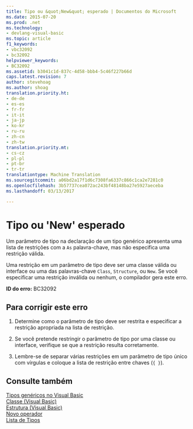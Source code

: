 ```yaml
---
title: Tipo ou &quot;New&quot; esperado | Documentos do Microsoft
ms.date: 2015-07-20
ms.prod: .net
ms.technology:
- devlang-visual-basic
ms.topic: article
f1_keywords:
- vbc32092
- bc32092
helpviewer_keywords:
- BC32092
ms.assetid: b3041c1d-837c-4d58-bbb4-5c46f227b66d
caps.latest.revision: 7
author: stevehoag
ms.author: shoag
translation.priority.ht:
- de-de
- es-es
- fr-fr
- it-it
- ja-jp
- ko-kr
- ru-ru
- zh-cn
- zh-tw
translation.priority.mt:
- cs-cz
- pl-pl
- pt-br
- tr-tr
translationtype: Machine Translation
ms.sourcegitcommit: a06bd2a17f1d6c7308fa6337c866c1ca2e7281c0
ms.openlocfilehash: 3b57737cea072ac243bf48148ba27e5927aeceba
ms.lasthandoff: 03/13/2017

---
```

# <a name="type-or-39new39-expected"></a>Tipo ou 'New' esperado
Um parâmetro de tipo na declaração de um tipo genérico apresenta uma lista de restrições com a `As` palavra-chave, mas não especifica uma restrição válida.  
  
 Uma restrição em um parâmetro de tipo deve ser uma classe válida ou interface ou uma das palavras-chave `Class`, `Structure`, ou `New`. Se você especificar uma restrição inválida ou nenhum, o compilador gera este erro.  
  
 **ID do erro:** BC32092  
  
## <a name="to-correct-this-error"></a>Para corrigir este erro  
  
1.  Determine como o parâmetro de tipo deve ser restrita e especificar a restrição apropriada na lista de restrição.  
  
2.  Se você pretende restringir o parâmetro de tipo por uma classe ou interface, verifique se que a restrição resulta corretamente.  
  
3.  Lembre-se de separar várias restrições em um parâmetro de tipo único com vírgulas e coloque a lista de restrição entre chaves (`{ }`).  
  
## <a name="see-also"></a>Consulte também  
 [Tipos genéricos no Visual Basic](../../visual-basic/programming-guide/language-features/data-types/generic-types.md)   
 [Classe (Visual Basic)](http://msdn.microsoft.com/en-us/0777c6e6-46bc-451b-ad70-57b49d4ef4f7)   
 [Estrutura (Visual Basic)](http://msdn.microsoft.com/en-us/263ce115-ac36-4c05-8cb7-0e0eead5c6d0)   
 [Novo operador](../../visual-basic/language-reference/operators/new-operator.md)   
 [Lista de Tipos](../../visual-basic/language-reference/statements/type-list.md)
